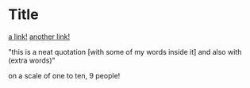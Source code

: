 # Title

[a link!](https://something.com)
[another link!](some-page.html)

"this is a neat quotation [with some of my words inside it] and also with (extra words)"

on a scale of one to ten, 9 people!